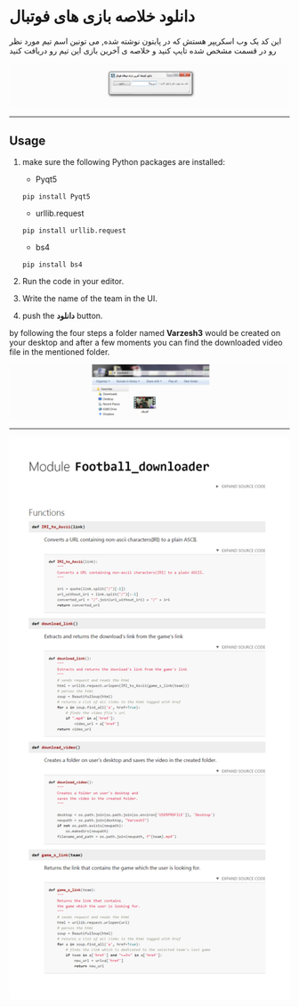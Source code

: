 # دانلود خلاصه بازی های فوتبال


این کد یک وب اسکریپر هستش که در پایتون نوشته شده, می تونین اسم تیم مورد نظر رو در قسمت مشخص شده تایپ کنید و خلاصه ی آخرین بازی این تیم رو دریافت کنید 

![User Interface](https://github.com/OmidBakhshaei/BS-Scraper/blob/master/img/UI.jpg?raw=true)

---
## Usage
1. make sure the following Python packages are installed:

    - Pyqt5
    ```
    pip install Pyqt5
    ```
    
    - urllib.request
    ```
    pip install urllib.request
    ```
    
    - bs4
    ```
    pip install bs4
    ```

2. Run the code in your editor.

3. Write the name of the team in the UI. 
4. push the **دانلود** button. 


by following the four steps a folder named **Varzesh3** would be created on your desktop and after a few moments you can find the downloaded video file in the mentioned folder.

![Varzesh3](https://github.com/OmidBakhshaei/BS-Scraper/blob/master/img/DL.jpg?raw=true)

---

<p align="center">
  <img src="https://github.com/OmidBakhshaei/BS-Scraper/blob/master/img/Module_Football_downloader.jpg" alt="Original code" width="800">
</p>
